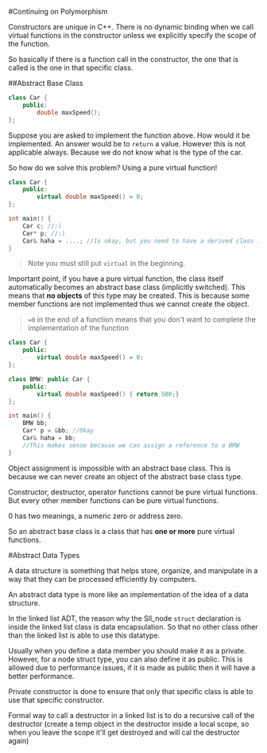 #Continuing on Polymorphism

Constructors are unique in C++. There is no dynamic binding when
we call virtual functions in the constructor unless we explicitly
specify the scope of the function. 

So basically if there is a function call in the constructor, the one
that is called is the one in that specific class.

##Abstract Base Class

```cpp
class Car {
    public:
        double maxSpeed();
};
```
Suppose you are asked to implement the function above. How would it be implemented.
An answer would be to `return` a value. However this is not applicable always. Because
we do not know what is the type of the car.

So how do we solve this problem? Using a pure virtual function!

```cpp
class Car {
    public:
        virtual double maxSpeed() = 0;
};

int main() {
    Car c; //:(
    Car* p; //:)
    Car& haha = ....; //Is okay, but you need to have a derived class implemented
}
```

>Note you must still put `virtual` in the beginning.

Important point, if you have a pure virtual function, the class itself
automatically becomes an abstract base class (implicitly switched). This means
that **no objects** of this type may be created. This is because some member functions
are not implemented thus we cannot create the object.

>`=0` in the end of a function means that you don't want to complete the implementation of the function

```cpp
class Car {
    public:
        virtual double maxSpeed() = 0;
};

class BMW: public Car {
    public:
        virtual double maxSpeed() { return 500;}
};

int main() {
    BMW bb;
    Car* p = &bb; //Okay
    Car& haha = bb; 
    //This makes sense because we can assign a reference to a BMW
}
```
Object assignment is impossible with an abstract base class. This is because
we can never create an object of the abstract base class type.

Constructor, destructor, operator functions cannot be pure virtual functions. But every other
member functions can be pure virtual functions.

0 has two meanings, a numeric zero or address zero.

So an abstract base class is a class that has **one or more** pure virtual
functions.

#Abstract Data Types

A data structure is something that helps store, organize, and
manipulate in a way that they can be processed efficiently by computers.

An abstract data type is more like an implementation of the idea of a data structure.

In the linked list ADT, the reason why the Sll_node `struct` declaration is inside the
linked list class is data encapsulation. So that no other class other than the
linked list is able to use this datatype.

Usually when you define a data member you should make it as a private. However,
for a node struct type, you can also define it as public. This is allowed due to
performance issues, if it is made as public then it will have a better performance.

Private constructor is done to ensure that only that specific class is able
to use that specific constructor.

Formal way to call a destructor in a linked list is to do a recursive call of the destructor (create a temp object
in the destructor inside a local scope, so when you leave the scope it'll get destroyed and will cal the destructor again)



